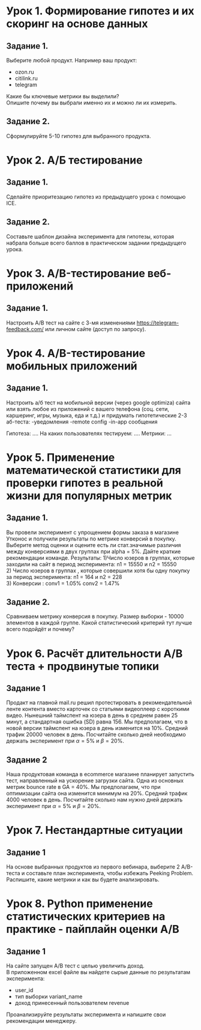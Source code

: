 # Урок 1. Формирование гипотез и их скоринг на основе данных

## Задание 1.
Выберите любой продукт. Например ваш продукт:
- ozon.ru
- citilink.ru
- telegram

Какие бы ключевые метрики вы выделили? \
Опишите почему вы выбрали именно их и можно ли их измерить.

## Задание 2.
Сформулируйте 5-10 гипотез для выбранного продукта.


# Урок 2. А/Б тестирование

## Задание 1.
Сделайте приоритезацию гипотез из предыдущего урока с помощью ICE.

## Задание 2.
Составьте шаблон дизайна эксперимента для гипотезы, которая набрала больше всего баллов в практическом задании предыдущего урока.


# Урок 3. A/B-тестирование веб-приложений

## Задание 1.
Настроить A/B тест на сайте с 3-мя изменениями https://telegram-feedback.com/ или личном сайте (доступ по запросу).


# Урок 4. A/B-тестирование мобильных приложений

## Задание 1.
Настроить а/б тест на мобильной версии (через google optimiza) сайта или взять любое из приложений с вашего телефона (соц. сети, каршеринг, игры, музыка, еда и т.д.) и придумать гипотетические 2-3 аб-теста:
-уведомления
-remote config
-in-app сообщения

Гипотеза: ....
На каких пользователях тестируем: ....
Метрики: …


# Урок 5. Применение математической статистики для проверки гипотез в реальной жизни для популярных метрик

## Задание 1.
Вы провели эксперимент c упрощением формы заказа в магазине Утконос и получили результаты по метрике конверсий в покупку. Выберите метод оценки и оцените есть ли стат.значимые различия между конверсиями в двух группах при alpha = 5%. Дайте краткие рекомендации команде. Результаты:
1)Число юзеров в группах, которые заходили на сайт в период эксперимента: n1 = 15550 и n2 = 15550 \
2) Число юзеров в группах , которые совершили хотя бы одну покупку за период эксперимента: n1 = 164 и n2 = 228 \
3) Конверсии : conv1 = 1.05% conv2 = 1.47%

## Задание 2.
Сравниваем метрику конверсия в покупку. Размер выборки - 10000 элементов в каждой группе. Какой статистический критерий тут лучше всего подойдёт и почему?


# Урок 6. Расчёт длительности А/B теста + продвинутые топики

## Задание 1
Продакт на главной mail.ru решил протестировать в рекомендательной ленте контента вместо карточек со статьями видеоплеер с короткими видео. Нынешний таймспент на юзера в день в среднем равен 25 минут, а стандартная ошибка (SD) равна 156. Мы предполагаем, что в новой версии таймспент на юзера в день изменится на 10%. Средний трафик 20000 человек в день. Посчитайте сколько дней необходимо держать эксперимент при $\alpha = 5\%$ и $\beta = 20\%$.

## Задание 2
Наша продуктовая команда в ecommerce магазине планирует запустить тест, направленный на ускорение загрузки сайта. Одна из основных метрик bounce rate в GA = 40%. Мы предполагаем, что при оптимизации сайта она изменится минимум на 20%. Средний трафик 4000 человек в день. Посчитайте сколько нам нужно дней держать эксперимент при $\alpha = 5\%$ и $\beta = 20\%$.


# Урок 7. Нестандартные ситуации

## Задание 1
На основе выбранных продуктов из первого вебинара, выберите 2 A/B-теста и составьте план эксперимента, чтобы избежать Peeking Problem. \
Распишите, какие метрики и как вы будете анализировать.


# Урок 8. Python применение статистических критериев на практике - пайплайн оценки A/B

## Задание 1
На сайте запущен А/В тест с целью увеличить доход. \
В приложенном excel файле вы найдете сырые данные по результатам эксперимента:
* user_id
* тип выборки variant_name
* доход принесенный пользователем revenue

Проанализируйте результаты эксперимента и напишите свои рекомендации менеджеру.
